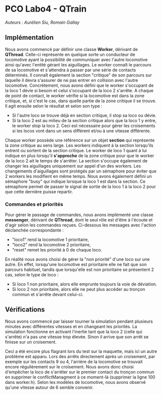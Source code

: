 # **PCO Labo4 - QTrain**

*Auteurs : Aurélien Siu, Romain Gallay*

## **Implémentation**

Nous avons commencé par définir une classe **Worker**, dérivant de **QThread**. Celle-ci représente en quelque sorte un conducteur de locomotive ayant la possibilité de communiquer avec l'autre locomotive ainsi qu'avec l'entité gérant les aiguillages. Le worker connaît le parcours de sa locomotive et s'attendra à passer par une série de contacts déterminés. Il connaît également la section "critique" de son parcours sur laquelle il devra s'assurer de ne pas entrer en collision avec l'autre locomotive.
Concrètement, nous avons défini que le worker s'occupant de la loco 1 dévie si besoin et celui s'occupant de la loco 2 s'arrête. A chaque de point de contact, le worker vérifie si la locomotive est dans la zone critique, et, si c'est le cas, dans quelle partie de la zone critique il se trouve. Il agit ensuite selon le résultat et selon son type :
- Si l'autre loco se trouve déjà en section critique, il stop sa loco ou dévie.
- Si la loco 2 est au milieu de la section critique alors que la loco 1 y entre, le worker stop la loco 2. Ceci est nécessaire pour gérer les croisements si les locos vont dans un sens différent et/ou à une vitesse différente.

Chaque worker possède une référence sur un objet **section** qui représente la zone critique au sens large. Les workers indiquent à la section lorsqu'ils entrent ou sortent de la section critique. Le worker de loco 1 quant à lui indique en plus lorsqu'il **s'approche** de la zone critique pour que le worker de la loco 2 ait le temps de s'arrêter. 
La section s'occupe également de changer les aiguillages uniquement sur appel d'un des workers. Les changements d'aiguillages sont protégés par un sémaphore pour éviter que 2 workers les modifient en même temps. Nous avons également défini un sémaphore "busy" qui indique lorsque la loco 1 est dans la section. Ce sémaphore permet de passer le signal de sortie de la loco 1 à la loco 2 pour que cette dernière puisse repartir.

### **Commandes et priorités**

Pour gérer le passage de commandes, nous avons implémenté une classe **messenger**, dérivant de **QThread**, dont le seul rôle est d'être à l'écoute et d'agir selon les commandes reçues. Ci-dessous les messages avec l'action déclanchée correspondante :
- "loco1" rend la locomotive 1 prioritaire,
- "loco2" rend la locomotive 2 prioritaire,
- "reset" remet les priorité à 0 de chaque loco.

En réalité nous avons choisi de gérer la "non priorité" d'une loco sur une autre. En effet, lorsqu'une locomotive est prioritaire elle ne fait que son parcours habituel, tandis que lorsqu'elle est non prioritaire se présentent 2 cas, selon le type de loco :
- Si loco 1 non prioritaire, alors elle emprunte toujours la voie de déviation.
- Si loco 2 non prioritaire, alors elle ne peut plus accéder au tronçon commun et s'arrête devant celui-ci.

## **Vérifications**

Nous avons commencé par laisser tourner la simulation pendant plusieurs minutes avec différentes vitesses et en changeant les priorités. La simulation fonctionne en activant l'inertie tant que la loco 2 (celle qui s'arrête) n'a pas une vitesse trop élevée. Sinon il arrive que son arrêt se finisse sur un croisement.

Ceci a été encore plus flagrant lors du test sur la maquette, mais ici un autre problème est apparu. Lors des arrêts directement après un croisement, par exemple sur les contacts 9 ou 4, l'arrière de la locomotive se trouvait encore régulièrement sur le croisement. Nous avons donc choisi d'empêcher la loco de s'arrêter sur le premier contact du tronçon commun en supprimer le conflictManagment à ce moment-là (supprimer la ligne 100 dans worker.h). Selon les modèles de locomotive, nous avons observé qu'une vitesse autour de 6 semble convenir.

